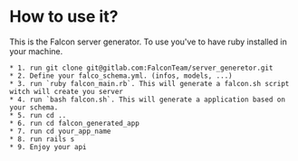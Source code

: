 # How to use it?

This is the Falcon server generator. To use you've to have ruby installed in your machine.
```
* 1. run git clone git@gitlab.com:FalconTeam/server_generetor.git
* 2. Define your falco_schema.yml. (infos, models, ...)
* 3. run `ruby falcon_main.rb`. This will generate a falcon.sh script witch will create you server
* 4. run `bash falcon.sh`. This will generate a application based on your schema.
* 5. run cd ..
* 6. run cd falcon_generated_app
* 7. run cd your_app_name
* 8. run rails s
* 9. Enjoy your api

```
